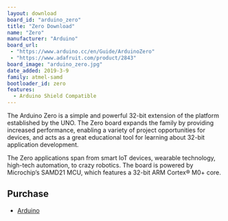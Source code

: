 ```yaml
---
layout: download
board_id: "arduino_zero"
title: "Zero Download"
name: "Zero"
manufacturer: "Arduino"
board_url:
 - "https://www.arduino.cc/en/Guide/ArduinoZero"
 - "https://www.adafruit.com/product/2843"
board_image: "arduino_zero.jpg"
date_added: 2019-3-9
family: atmel-samd
bootloader_id: zero
features:
  - Arduino Shield Compatible
---
```


The Arduino Zero is a simple and powerful 32-bit extension of the platform established by the UNO. The Zero board expands the family by providing increased performance, enabling a variety of project opportunities for devices, and acts as a great educational tool for learning about 32-bit application development.

The Zero applications span from smart IoT devices, wearable technology, high-tech automation, to crazy robotics. The board is powered by Microchip’s SAMD21 MCU, which features a 32-bit ARM Cortex® M0+ core.

## Purchase
* [Arduino](https://store-usa.arduino.cc/products/arduino-zero)
